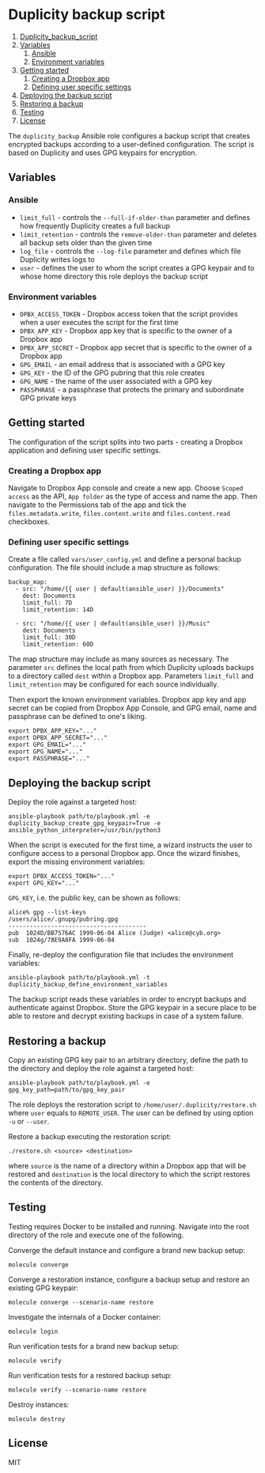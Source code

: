 # Duplicity backup script

1. [Duplicity_backup_script](#duplicity-backup-script)
2. [Variables](#variables)
    1. [Ansible](#ansible)
    2. [Environment variables](#environment-variables)
3. [Getting started](#getting-started)
    1. [Creating a Dropbox app](#creating-a-dropbox-app)
    2. [Defining user specific settings](#defining-user-specific-settings)
4. [Deploying the backup script](#deploying-the-backup-script)
5. [Restoring a backup](#restoring-a-backup)
6. [Testing](#testing)
7. [License](#authors-and-license)

The `duplicity_backup` Ansible role configures a backup script that creates encrypted backups according to a user-defined configuration. The script is based on Duplicity and uses GPG keypairs for encryption.

## Variables

### Ansible

* `limit_full` - controls the `--full-if-older-than` parameter and defines how frequently Duplicity creates a full backup
* `limit_retention` - controls the `remove-older-than` parameter and deletes all backup sets older than the given time
* `log_file` - controls the `--log-file` parameter and defines which file Duplicity writes logs to
* `user` - defines the user to whom the script creates a GPG keypair and to whose home directory this role deploys the backup script

### Environment variables

* `DPBX_ACCESS_TOKEN` - Dropbox access token that the script provides when a user executes the script for the first time
* `DPBX_APP_KEY` - Dropbox app key that is specific to the owner of a Dropbox app
* `DPBX_APP_SECRET` - Dropbox app secret that is specific to the owner of a Dropbox app
* `GPG_EMAIL` - an email address that is associated with a GPG key
* `GPG_KEY` - the ID of the GPG pubring that this role creates
* `GPG_NAME` - the name of the user associated with a GPG key
* `PASSPHRASE` - a passphrase that protects the primary and subordinate GPG private keys

## Getting started

The configuration of the script splits into two parts - creating a Dropbox application and defining user specific settings.

### Creating a Dropbox app

Navigate to Dropbox App console and create a new app. Choose `Scoped access` as the API, `App folder` as the type of access and name the app. Then navigate to the Permissions tab of the app and tick the `files.metadata.write`, `files.content.write` and `files.content.read` checkboxes.

### Defining user specific settings

Create a file called `vars/user_config.yml` and define a personal backup configuration. The file should include a map structure as follows:

```
backup_map:
  - src: "/home/{{ user | default(ansible_user) }}/Documents"
    dest: Documents
    limit_full: 7D
    limit_retention: 14D

  - src: "/home/{{ user | default(ansible_user) }}/Music"
    dest: Documents
    limit_full: 30D
    limit_retention: 60D
```

The map structure may include as many sources as necessary. The parameter `src` defines the local path from which Duplicity uploads backups to a directory called `dest` within a Dropbox app. Parameters `limit_full` and `limit_retention` may be configured for each source individually.

Then export the known environment variables. Dropbox app key and app secret can be copied from Dropbox App Console, and GPG email, name and passphrase can be defined to one's liking.

```
export DPBX_APP_KEY="..."
export DPBX_APP_SECRET="..."
export GPG_EMAIL="..."
export GPG_NAME="..."
export PASSPHRASE="..."
```

## Deploying the backup script

Deploy the role against a targeted host:

```
ansible-playbook path/to/playbook.yml -e duplicity_backup_create_gpg_keypair=True -e ansible_python_interpreter=/usr/bin/python3
```

When the script is executed for the first time, a wizard instructs the user to configure access to a personal Dropbox app. Once the wizard finishes, export the missing environment variables:

```
export DPBX_ACCESS_TOKEN="..."
export GPG_KEY="..."
```

`GPG_KEY`, i.e. the public key, can be shown as follows:

```
alice% gpg --list-keys
/users/alice/.gnupg/pubring.gpg
---------------------------------------
pub  1024D/BB7576AC 1999-06-04 Alice (Judge) <alice@cyb.org>
sub  1024g/78E9A8FA 1999-06-04
```


Finally, re-deploy the configuration file that includes the environment variables:

```
ansible-playbook path/to/playbook.yml -t duplicity_backup_define_environment_variables
```

The backup script reads these variables in order to encrypt backups and authenticate against Dropbox. Store the GPG keypair in a secure place to be able to restore and decrypt existing backups in case of a system failure.

## Restoring a backup

Copy an existing GPG key pair to an arbitrary directory, define the path to the directory and deploy the role against a targeted host:

```
ansible-playbook path/to/playbook.yml -e gpg_key_path=path/to/gpg_key_pair
```

The role deploys the restoration script to `/home/user/.duplicity/restore.sh` where `user` equals to `REMOTE_USER`. The user can be defined by using option `-u` or `--user`.

Restore a backup executing the restoration script:

```
./restore.sh <source> <destination>
```

where `source` is the name of a directory within a Dropbox app that will be restored and `destination` is the local directory to which the script restores the contents of the directory.

## Testing

Testing requires Docker to be installed and running. Navigate into the root directory of the role and execute one of the following.

Converge the default instance and configure a brand new backup setup:

```
molecule converge
```

Converge a restoration instance, configure a backup setup and restore an
existing GPG keypair:

```
molecule converge --scenario-name restore
```

Investigate the internals of a Docker container:

```
molecule login
```

Run verification tests for a brand new backup setup:

```
molecule verify
```

Run verification tests for a restored backup setup:

```
molecule verify --scenario-name restore
```

Destroy instances:

```
molecule destroy
```

## License

MIT